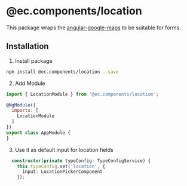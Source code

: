 # @ec.components/location

This package wraps the [angular-google-maps](https://github.com/SebastianM/angular-google-maps) to be suitable for forms.

## Installation

1. Install package

```sh
npm install @ec.components/location --save
```

2. Add Module

```js
import { LocationModule } from '@ec.components/location';

@NgModule({
  imports: [
    LocationModule
  ]
})
export class AppModule {
}
```

3. Use it as default input for location fields

```ts
  constructor(private typeConfig: TypeConfigService) {
    this.typeConfig.set('location', {
      input: LocationPickerComponent
    });
```